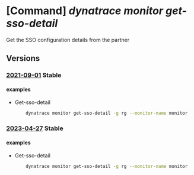 # [Command] _dynatrace monitor get-sso-detail_

Get the SSO configuration details from the partner

## Versions

### [2021-09-01](/Resources/mgmt-plane/L3N1YnNjcmlwdGlvbnMve30vcmVzb3VyY2Vncm91cHMve30vcHJvdmlkZXJzL2R5bmF0cmFjZS5vYnNlcnZhYmlsaXR5L21vbml0b3JzL3t9L2dldHNzb2RldGFpbHM=/2021-09-01.xml) **Stable**

<!-- mgmt-plane /subscriptions/{}/resourcegroups/{}/providers/dynatrace.observability/monitors/{}/getssodetails 2021-09-01 -->

#### examples

- Get-sso-detail
    ```bash
        dynatrace monitor get-sso-detail -g rg --monitor-name monitor  --user-principal Alice@microsoft.com
    ```

### [2023-04-27](/Resources/mgmt-plane/L3N1YnNjcmlwdGlvbnMve30vcmVzb3VyY2Vncm91cHMve30vcHJvdmlkZXJzL2R5bmF0cmFjZS5vYnNlcnZhYmlsaXR5L21vbml0b3JzL3t9L2dldHNzb2RldGFpbHM=/2023-04-27.xml) **Stable**

<!-- mgmt-plane /subscriptions/{}/resourcegroups/{}/providers/dynatrace.observability/monitors/{}/getssodetails 2023-04-27 -->

#### examples

- Get-sso-detail
    ```bash
        dynatrace monitor get-sso-detail -g rg --monitor-name monitor  --user-principal Alice@microsoft.com
    ```

